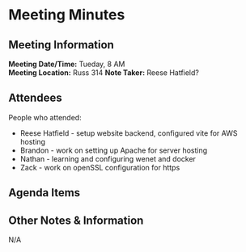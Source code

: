 # Meeting Minutes
## Meeting Information
**Meeting Date/Time:** Tueday, 8 AM  
**Meeting Location:** Russ 314
**Note Taker:** Reese Hatfield?

## Attendees
People who attended:
- Reese Hatfield - setup website backend, configured vite for AWS hosting
- Brandon - work on setting up Apache for server hosting
- Nathan - learning and configuring wenet and docker
- Zack - work on openSSL configuration for https
## Agenda Items


## Other Notes & Information
N/A
